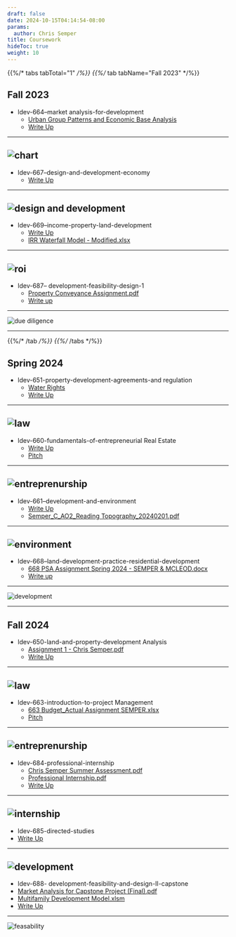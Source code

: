 ```yaml
---
draft: false
date: 2024-10-15T04:14:54-08:00
params:
  author: Chris Semper 
title: Coursework 
hideToc: true
weight: 10
---
```


{{%/* tabs tabTotal="1" */%}}
{{%/* tab tabName="Fall 2023" */%}}
## Fall 2023

- ldev-664–market analysis-for-development
  - [Urban Group Patterns and Economic Base Analysis](https://killakam3084.github.io/semper/assets/2-dropdowns/academics/3-coursework/fall-2023/ldev-664–market%20analysis-for-development/Urban%20Growth%20Patterns%20and%20Economic%20Base%20Analysis.pdf)
  - [Write Up](https://killakam3084.github.io/semper/assets/2-dropdowns/academics/3-coursework/fall-2023/ldev-664–market%20analysis-for-development/Write-Up.docx)
---
![chart](https://killakam3084.github.io/semper/assets/2-dropdowns/academics/3-coursework/fall-2023/ldev-664–market%20analysis-for-development/photo.jpg)
---
- ldev-667–design-and-development-economy
  - [Write Up](https://killakam3084.github.io/semper/assets/2-dropdowns/academics/3-coursework/fall-2023/ldev-667–design-and-development-economy/Write-Up.docx)
---
![design and development](https://killakam3084.github.io/semper/assets/2-dropdowns/academics/3-coursework/fall-2023/ldev-667–design-and-development-economy/photo.jpg)
---
- ldev-669–income-property-land-development
  - [Write Up](https://killakam3084.github.io/semper/assets/2-dropdowns/academics/3-coursework/fall-2023/ldev-669–income-property-land-development/Write-Up.docx)
  - [IRR Waterfall Model - Modified.xlsx](https://killakam3084.github.io/semper/assets/2-dropdowns/academics/3-coursework/fall-2023/ldev-669–income-property-land-development/IRR%20Waterfall%20Model%20-%20Modified.xlsx)
---
![roi](https://killakam3084.github.io/semper/assets/2-dropdowns/academics/3-coursework/fall-2023/ldev-669–income-property-land-development/photo.webp)
---
- ldev-687– development-feasibility-design-1
  - [Property Conveyance Assignment.pdf](https://killakam3084.github.io/semper/assets/2-dropdowns/academics/3-coursework/fall-2023/ldev-687–%20development-feasibility-design-I/Property%20Conveyance%20Assignment.pdf)
  - [Write up](https://killakam3084.github.io/semper/assets/2-dropdowns/academics/3-coursework/fall-2023/ldev-687–%20development-feasibility-design-I/Write-Up.docx)
---
  ![due diligence](https://killakam3084.github.io/semper/assets/2-dropdowns/academics/3-coursework/fall-2023/ldev-687–%20development-feasibility-design-I/photo.jpg)

---
{{%/* /tab */%}}
{{%/* /tabs */%}}

## Spring 2024

- ldev-651-property-development-agreements-and regulation 
  - [Water Rights](https://killakam3084.github.io/semper/assets/2-dropdowns/academics/3-coursework/spring-2024/ldev-651-property-development-agreements-and%20regulation/water-rights.pdf)
  - [Write Up](https://killakam3084.github.io/semper/assets/2-dropdowns/academics/3-coursework/spring-2024/ldev-651-property-development-agreements-and%20regulation/Write-Up.docx)
---
![law](https://killakam3084.github.io/semper/assets/2-dropdowns/academics/3-coursework/spring-2024/ldev-651-property-development-agreements-and%20regulation/real-estate-law.jpg)
---
- ldev-660-fundamentals-of-entrepreneurial Real Estate 
  - [Write Up](https://killakam3084.github.io/semper/assets/2-dropdowns/academics/3-coursework/spring-2024/ldev-660-fundamentals-of-entrepreneurial%20Real%20Estate/Write-Up.docx)
  - [Pitch](https://killakam3084.github.io/semper/assets/2-dropdowns/academics/3-coursework/spring-2024/ldev-660-fundamentals-of-entrepreneurial%20Real%20Estate/full-pitch-a.pdf)
---
![entreprenurship](https://killakam3084.github.io/semper/assets/2-dropdowns/academics/3-coursework/spring-2024/ldev-660-fundamentals-of-entrepreneurial%20Real%20Estate/real-estate-entreprenurship.png)
---
- ldev-661–development-and-environment 
  - [Write Up](https://killakam3084.github.io/semper/assets/2-dropdowns/academics/3-coursework/spring-2024/ldev-661–development-and-environment/Write-Up.docx)
  - [Semper_C_AO2_Reading Topography_20240201.pdf](https://killakam3084.github.io/semper/assets/2-dropdowns/academics/3-coursework/spring-2024/ldev-661–development-and-environment/Semper_C_AO2_Reading%20Topography_20240201.pdf)
---
![environment](https://killakam3084.github.io/semper/assets/2-dropdowns/academics/3-coursework/spring-2024/ldev-661–development-and-environment/photo.jpg)
---
- ldev-668–land-development-practice-residential-development 
  - [668 PSA Assignment Spring 2024 - SEMPER & MCLEOD.docx](https://killakam3084.github.io/semper/assets/2-dropdowns/academics/3-coursework/spring-2024/ldev-668–land-development-practice-residential-development/668%20PSA%20Assignment%20Spring%202024%20-%20SEMPER%20%26%20MCLEOD.docx)
  - [Write up](https://killakam3084.github.io/semper/assets/2-dropdowns/academics/3-coursework/spring-2024/ldev-668–land-development-practice-residential-development/Write-Up.docx)
---
  ![development](https://killakam3084.github.io/semper/assets/2-dropdowns/academics/3-coursework/spring-2024/ldev-668–land-development-practice-residential-development/photo.jpg)

---

## Fall 2024

- ldev-650-land-and-property-development Analysis 
  - [Assignment 1 - Chris Semper.pdf](https://killakam3084.github.io/semper/assets/2-dropdowns/academics/3-coursework/fall-2024/ldev-650-land-and-property-development%20Analysis/Assignment%201%20-%20Chris%20Semper.pdf)
  - [Write Up](https://killakam3084.github.io/semper/assets/2-dropdowns/academics/3-coursework/fall-2024/ldev-650-land-and-property-development%20Analysis/Write-Up.docx)
---
![law](https://killakam3084.github.io/semper/assets/2-dropdowns/academics/3-coursework/fall-2024/ldev-650-land-and-property-development%20Analysis/photo.png)
---
- ldev-663-introduction-to-project Management 
  - [663 Budget_Actual Assignment SEMPER.xlsx](https://killakam3084.github.io/semper/assets/2-dropdowns/academics/3-coursework/fall-2024/ldev-663-introduction-to-project%20Management/663%20Budget_Actual%20Assignment%20SEMPER.xlsx)
  - [Pitch](https://killakam3084.github.io/semper/assets/2-dropdowns/academics/3-coursework/fall-2024/ldev-663-introduction-to-project%20Management/Write-Up.docx)
---
![entreprenurship](https://killakam3084.github.io/semper/assets/2-dropdowns/academics/3-coursework/fall-2024/ldev-663-introduction-to-project%20Management/photo.jpg)
---
- ldev-684-professional-internship 
  - [Chris Semper Summer Assessment.pdf](https://killakam3084.github.io/semper/assets/2-dropdowns/academics/3-coursework/fall-2024/ldev-684-professional-nternship/Chris%20Semper%20Summer%20Assessment.pdf)
  - [Professional Internship.pdf](https://killakam3084.github.io/semper/assets/2-dropdowns/academics/3-coursework/fall-2024/ldev-684-professional-nternship/Professional%20Internship.pdf)
  - [Write Up](https://killakam3084.github.io/semper/assets/2-dropdowns/academics/3-coursework/fall-2024/ldev-684-professional-nternship/Write-Up.docx)
---
![internship](https://killakam3084.github.io/semper/assets/2-dropdowns/academics/3-coursework/fall-2024/ldev-684-professional-nternship/photo.jpg)
---
-  ldev-685-directed-studies
  - [Write Up](https://killakam3084.github.io/semper/assets/2-dropdowns/academics/3-coursework/fall-2024/ldev-685-%20directed-studies/Write-Up.docx)
---
  ![development](https://killakam3084.github.io/semper/assets/2-dropdowns/academics/3-coursework/fall-2024/ldev-685-%20directed-studies/photo.png)
---
-  ldev-688- development-feasibility-and-design-II-capstone 
  - [Market Analysis for Capstone Project (Final).pdf](https://killakam3084.github.io/semper/assets/2-dropdowns/academics/3-coursework/fall-2024/ldev-688-%20development-feasibility-and-design-II-capstone/Market%20Analysis%20for%20Capstone%20Project%20(Final).pdf)
  - [Multifamily Development Model.xlsm](https://killakam3084.github.io/semper/assets/2-dropdowns/academics/3-coursework/fall-2024/ldev-688-%20development-feasibility-and-design-II-capstone/Multifamily%20Development%20Model.xlsm)
  - [Write Up](https://killakam3084.github.io/semper/assets/2-dropdowns/academics/3-coursework/fall-2024/ldev-688-%20development-feasibility-and-design-II-capstone/Write-Up.docx)
---
  ![feasability](https://killakam3084.github.io/semper/assets/2-dropdowns/academics/3-coursework/fall-2024/ldev-688-%20development-feasibility-and-design-II-capstone/photo.png)